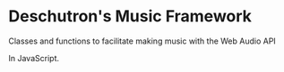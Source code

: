 # Deschutron's Music Framework
Classes and functions to facilitate making music with the Web Audio API

In JavaScript.
